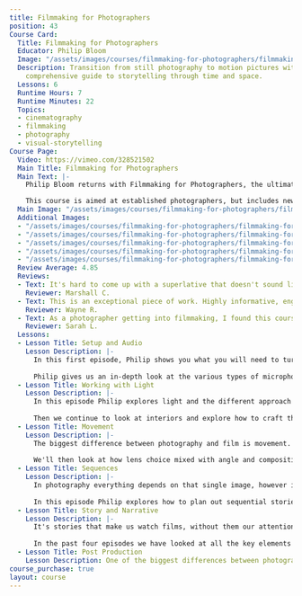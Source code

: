 ```yaml
---
title: Filmmaking for Photographers
position: 43
Course Card:
  Title: Filmmaking for Photographers
  Educator: Philip Bloom
  Image: "/assets/images/courses/filmmaking-for-photographers/filmmaking-for-photographers.jpg"
  Description: Transition from still photography to motion pictures with Philip Bloom's
    comprehensive guide to storytelling through time and space.
  Lessons: 6
  Runtime Hours: 7
  Runtime Minutes: 22
  Topics:
  - cinematography
  - filmmaking
  - photography
  - visual-storytelling
Course Page:
  Video: https://vimeo.com/328521502
  Main Title: Filmmaking for Photographers
  Main Text: |-
    Philip Bloom returns with Filmmaking for Photographers, the ultimate guide to making the jump from telling a story in a single frame to telling a story over time and space.

    This course is aimed at established photographers, but includes new techniques, practice and workflows that makes it equally relevant to filmmakers alike. The course is educational, entertaining and cinematic, with Philip's usual blend of unique humour and tips.
  Main Image: "/assets/images/courses/filmmaking-for-photographers/filmmaking-for-photographers-1.jpg"
  Additional Images: 
  - "/assets/images/courses/filmmaking-for-photographers/filmmaking-for-photographers-2.jpg"
  - "/assets/images/courses/filmmaking-for-photographers/filmmaking-for-photographers-3.jpg"
  - "/assets/images/courses/filmmaking-for-photographers/filmmaking-for-photographers-4.jpg"
  - "/assets/images/courses/filmmaking-for-photographers/filmmaking-for-photographers-5.jpg"
  - "/assets/images/courses/filmmaking-for-photographers/filmmaking-for-photographers-6.jpg"
  Review Average: 4.85
  Reviews:
  - Text: It's hard to come up with a superlative that doesn't sound like a cliche. Superb. Brilliant.Awesome. You get the idea. This is an excellent course, taught by an exceptional film maker and teacher.
    Reviewer: Marshall C.
  - Text: This is an exceptional piece of work. Highly informative, engaging, and funny in the right places. Philip has knocked it out of the park with this course and I looking forward to taking the next one!
    Reviewer: Wayne R.
  - Text: As a photographer getting into filmmaking, I found this course excellent. It was pitched at the perfect level and demonstrates Phil's complete mastery of his subject in an amusing and memorable way.
    Reviewer: Sarah L.
  Lessons:
  - Lesson Title: Setup and Audio
    Lesson Description: |-
      In this first episode, Philip shows you what you will need to turn your stills camera into a filmmaking machine and get the most out of it. Then we look at the first major difference between stills and film (and something that is equally important as the image!), the addition of sound. 
      
      Philip gives us an in-depth look at the various types of microphones and recorders, and demystifies polar patterns to help you get the best sound possible in any type of location. We finish by looking at the art of foley.
  - Lesson Title: Working with Light
    Lesson Description: |-
      In this episode Philip explores light and the different approach you require for filmmaking. We'll look at filming exteriors, how we're affected by factors like the time of day or year, the weather, the location, and how the movement of that great keylight in the sky, the sun, affects our choices.
      
      Then we continue to look at interiors and explore how to craft the scene and mood of an environment to becomes a character of its own in your film. We'll look at common lighting styles both photographic and cinematic, how to practice with them and see how they're used to communicate beyond just what we see. Finally Philip guides us through lighting people, and the particular challenge when we introduce movement.
  - Lesson Title: Movement
    Lesson Description: |-
      The biggest difference between photography and film is movement. It's not just how we move but why. In this lesson Philip explains the reasoning behind movement in filmmaking. We will look at the different styles of movement, from basic handheld to gimbals, as well as movement within the frame.
      
      We'll then look at how lens choice mixed with angle and composition affects what we see on camera and our sense of movement. We will also look at different framing choices and how the 180-degree rule informs the entering and leaving of the frame. Finally we will follow Philip as he plans to block out a large one-shot moving sequence.
  - Lesson Title: Sequences
    Lesson Description: |-
      In photography everything depends on that single image, however in film no single image stands on its own. In filmmaking everything we see on screen is a sequence, and understanding how we construct them is essential to filmmaking. 
      
      In this episode Philip explores how to plan out sequential stories. We discuss how the unique art and psychology of filmmaking can be seen, mastered and broken including the all-important 180-degree rule. Learn how editing starts before we even begin filming and follow Philip to see his process as he creates various sequences.
  - Lesson Title: Story and Narrative
    Lesson Description: |-
      It's stories that make us watch films, without them our attention span is very limited. As a species we communicate through stories and have passed down our history and lessons for millenia. In this modern age where we have so much content around us the story is even more important, as a good story will make your work stand out in a sea of noise. 
      
      In the past four episodes we have looked at all the key elements that differentiate photography from filmmaking. In this episode Philip puts it all into practice in real world situations, showing how he ties all the previous lessons together to make both a promotional video for private accommodation and then a commercial piece for a restaurant.
  - Lesson Title: Post Production
    Lesson Description: One of the biggest differences between photography and video is the amount of time you spend in post production. Editing video can be very time-intensive, even for experienced filmmakers. In this episode Philip takes us through key post steps such such as preparing and organising your footage, pacing and timing in editing, and working with audio, music and color, as well as general tips and tricks to get the best possible results.
course_purchase: true
layout: course
---
```


